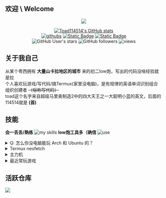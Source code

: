 ## 欢迎 \ Welcome
<div align="center">
<img src="https://readme-typing-svg.demolab.com?font=Fira+Code&pause=1000&color=2E78F2&center=true&random=true&width=435&lines=%E8%9F%B9bro+what+can+i+say;print(%22Hello%2C+world!%22);oh-my-soulknight!%E6%88%91%E4%BB%AC%E9%A2%86%E4%B8%BB%E7%8E%A9%E5%AE%B6%E6%9C%80nb(wu;a+low%E7%82%AE+use+termux+well%2C+that's+me;%E9%AD%94%E6%80%94%E6%B2%A1%E6%9C%89%E9%80%9A%E5%A4%A9%E8%B7%AF;%5Blaoye%40localhost+%5D%3A)]"/>


[![Toad114514's GitHub stats](https://github-readme-stats.vercel.app/api?username=toad114514&count_private=true&show_icons=true)](https://github.com/toad114514)<br>
[![githubs](https://img.shields.io/badge/Github-black?logo=github&style=flat-square)](https://github.com/toad114514) [![Static Badge](https://img.shields.io/badge/Gitee-171717?style=flat-square&logo=gitee&logoColor=C71D23)](https://gitee.com/toadstool) [![Static Badge](https://img.shields.io/badge/kuaishou-grey?style=flat-square&logo=kuaishou&logoColor=FF4906)](https%3A%2F%2Fwww.kuaishou.com%2Fprofile%2F3xn57ehqqzfdqie)<br>
![GitHub User's stars](https://img.shields.io/github/stars/toad114514)
![GitHub followers](https://img.shields.io/github/followers/toad114514)
![views](https://komarev.com/ghpvc?username=toad114514&style=flat)

</div>

## 关于我自己
从某个粤西拥有 **大量山卡拉地区的城市** 来的初二low炮，写出的代码没啥经验就是拉<br>
个人喜欢玩游戏/写代码/搞Termux(家里没电脑)，是有规律的英语单词识别组合组织创建者 ~~（俗称写代码）~~ <br>
toad这个名字来自超级马里奥制造2中的四大天王之一大聪明小蓝的英文，后面的114514就是 **(首)**
## 技能
**会一丢丢/熟练**
![my skills](https://skillicons.dev/icons?i=html,css,py,c,md,qt,lua,gtk)
**low炮工具多（确信**
![use](https://skillicons.dev/icons?i=bash,vim,git,arch,raspberrypi,vscode,linux,ubuntu,docker)
<details>
 <summary>Q: 怎么你没电脑能玩 Arch 和 Ubuntu 的？</summary>
 <p>A: Termux proot</p>
</details>
<details>
   <summary>Termux neofetch</summary>
</details>
<details>
   <summary>主力机</summary>
</details>
<details>
   <summary>最近常玩游戏</summary>
</details>

## 活跃仓库

<a href="https://github.com/toad114514/staxle">
<img src="https://github-readme-stat.vercel.app/api/pin/?username=toad114514&repo=staxle&theme=default"/></a>
